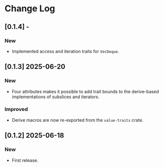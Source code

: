 # Change Log

## [0.1.4] -

### New

* Implemented access and iteration traits for `VecDeque`.


## [0.1.3] 2025-06-20

### New

* Four attributes makes it possible to add trait bounds to the
  derive-based implementations of subslices and iterators.

### Improved

* Derive macros are now re-exported from the `value-traits` crate.

## [0.1.2] 2025-06-18

### New

* First release.
